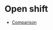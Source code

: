 
# Open shift
 - [Comparison](https://www.redhat.com/files/summit/session-assets/2018/P1031-Above-the-clouds-with-container-native-storage-Distribution.pdf)
